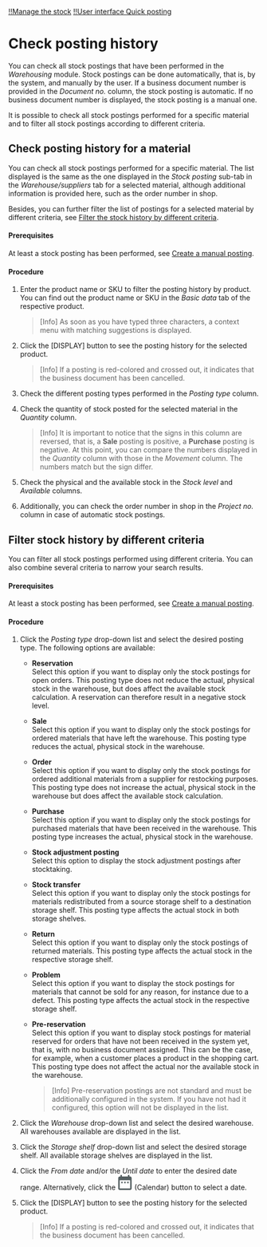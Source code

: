 [!!Manage the stock](./01_ManageStock.md)
[!!User interface Quick posting](../UserInterface/01_QuickPosting.md)

# Check posting history

You can check all stock postings that have been performed in the *Warehousing* module. Stock postings can be done automatically, that is, by the system, and manually by the user. If a business document number is provided in the *Document no.* column, the stock posting is automatic. If no business document number is displayed, the stock posting is a manual one.

[comment]: <> (Verweis auf Basic OM process in Core1? Oder hier kurz erklären, wie prinzipiell die stock postings vom System/von den Belegen funktionieren?)

It is possible to check all stock postings performed for a specific material and to filter all stock postings according to different criteria.


## Check posting history for a material

You can check all stock postings performed for a specific material. The list displayed is the same as the one displayed in the *Stock posting* sub-tab in the *Warehouse/suppliers* tab for a selected material, although additional information is provided here, such as the order number in shop.

Besides, you can further filter the list of postings for a selected material by different criteria, see [Filter the stock history by different criteria](#filter-stock-history-by-different-criteria).

#### Prerequisites

At least a stock posting has been performed, see [Create a manual posting](./01_ManageStock.md#create-a-manual-stock-posting).  

#### Procedure

1. Enter the product name or SKU to filter the posting history by product. You can find out the product name or SKU in the *Basic data* tab of the respective product.  
    
    > [Info] As soon as you have typed three characters, a context menu with matching suggestions is displayed.

2. Click the [DISPLAY] button to see the posting history for the selected product.

    > [Info] If a posting is red-colored and crossed out, it indicates that the business document has been cancelled.

3. Check the different posting types performed in the *Posting type* column.

4. Check the quantity of stock posted for the selected material in the *Quantity* column. 

    > [Info] It is important to notice that the signs in this column are reversed, that is, a **Sale** posting is positive, a **Purchase** posting is negative. At this point, you can compare the numbers displayed in the *Quantity* column with those in the *Movement* column. The numbers match but the sign differ.

[comment]: <> (Grund dafür? Vgl. Quantity vs. Movement Spalten! OC macht positive Reservierung, DL macht negative Reservierung, s. NoE Screenshot)

5. Check the physical and the available stock in the *Stock level* and *Available* columns.   

6. Additionally, you can check the order number in shop in the *Project no.* column in case of automatic stock postings.


## Filter stock history by different criteria

You can filter all stock postings performed using different criteria. You can also combine several criteria to narrow your search results.

#### Prerequisites

At least a stock posting has been performed, see [Create a manual posting](./01_ManageStock.md#create-a-manual-stock-posting).  

#### Procedure

1. Click the *Posting type* drop-down list and select the desired posting type. The following options are available:  

    - **Reservation**   
        Select this option if you want to display only the stock postings for open orders. This posting type does not reduce the actual, physical stock in the warehouse, but does affect the available stock calculation. A reservation can therefore result in a negative stock level.

    - **Sale**  
        Select this option if you want to display only the stock postings for ordered materials that have left the warehouse. This posting type reduces the actual, physical stock in the warehouse.  

    - **Order**   
        Select this option if you want to display only the stock postings for ordered additional materials from a supplier for restocking purposes. This posting type does not increase the actual, physical stock in the warehouse but does affect the available stock calculation.

    - **Purchase**  
        Select this option if you want to display only the stock postings for purchased materials that have been received in the warehouse. This posting type increases the actual, physical stock in the warehouse.    
        
    - **Stock adjustment posting**  
        Select this option to display the stock adjustment postings after stocktaking.   
        
    - **Stock transfer**  
        Select this option if you want to display only the stock postings for materials redistributed from a source storage shelf to a destination storage shelf. This posting type affects the actual stock in both storage shelves.    
        
    - **Return**  
        Select this option if you want to display only the stock postings of returned materials. This posting type affects the actual stock in the respective storage shelf. 

    - **Problem**  
        Select this option if you want to display the stock postings for materials that cannot be sold for any reason, for instance due to a defect. This posting type affects the actual stock in the respective storage shelf. 

    - **Pre-reservation**  
        Select this option if you want to display stock postings for material reserved for orders that have not been received in the system yet, that is, with no business document assigned. This can be the case, for example, when a customer places a product in the shopping cart. This posting type does not affect the actual nor the available stock in the warehouse. 

        > [Info] Pre-reservation postings are not standard and must be additionally configured in the system. If you have not had it configured, this option will not be displayed in the list.

[comment]: <> (Vgl. Manual posting in 01_ManageStock.md. Evtl. Posting type allg. beschrieben, z.B. in UI, und Verweis? So wie es jetzt ist, passt in beiden Kontexten nicht.)

2. Click the *Warehouse* drop-down list and select the desired warehouse. All warehouses available are displayed in the list.

3. Click the *Storage shelf* drop-down list and select the desired storage shelf. All available storage shelves are displayed in the list.

4. Click the *From date* and/or the *Until date* to enter the desired date range. Alternatively, click the ![Calendar](../../Assets/Icons/Calendar.png "[Calendar]") (Calendar) button to select a date.  

5. Click the [DISPLAY] button to see the posting history for the selected product.

    > [Info] If a posting is red-colored and crossed out, it indicates that the business document has been cancelled.
